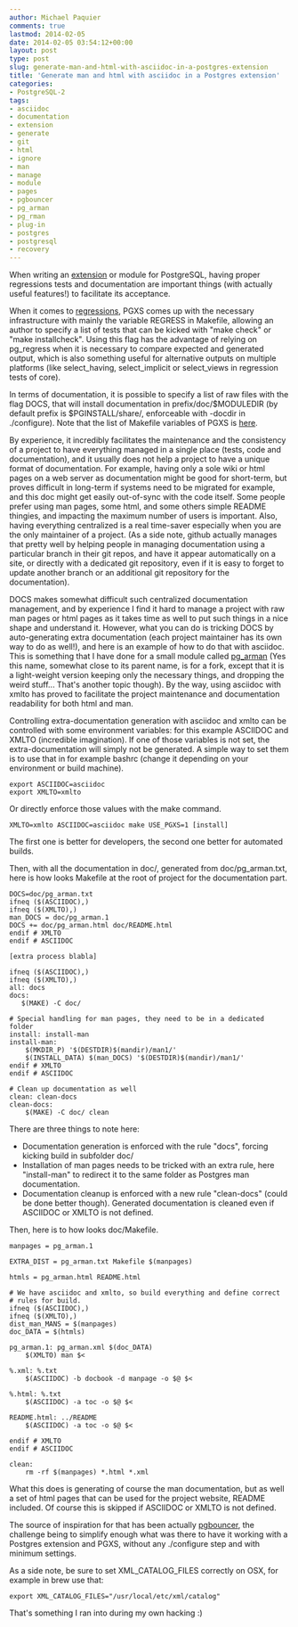 ```yaml
---
author: Michael Paquier
comments: true
lastmod: 2014-02-05
date: 2014-02-05 03:54:12+00:00
layout: post
type: post
slug: generate-man-and-html-with-asciidoc-in-a-postgres-extension
title: 'Generate man and html with asciidoc in a Postgres extension'
categories:
- PostgreSQL-2
tags:
- asciidoc
- documentation
- extension
- generate
- git
- html
- ignore
- man
- manage
- module
- pages
- pgbouncer
- pg_arman
- pg_rman
- plug-in
- postgres
- postgresql
- recovery
---
```

When writing an [extension](http://www.postgresql.org/docs/devel/static/extend.html) or module for PostgreSQL, having proper regressions tests and documentation are important things (with actually useful features!) to facilitate its acceptance.

When it comes to [regressions](/postgresql-2/about-regression-tests-with-postgres-plug-in-modules/), PGXS comes up with the necessary infrastructure with mainly the variable REGRESS in Makefile, allowing an author to specify a list of tests that can be kicked with "make check" or "make installcheck". Using this flag has the advantage of relying on pg\_regress when it is necessary to compare expected and generated output, which is also something useful for alternative outputs on multiple platforms (like select\_having, select\_implicit or select\_views in regression tests of core).

In terms of documentation, it is possible to specify a list of raw files with the flag DOCS, that will install documentation in prefix/doc/$MODULEDIR (by default prefix is $PGINSTALL/share/, enforceable with -docdir in ./configure). Note that the list of Makefile variables of PGXS is [here](http://www.postgresql.org/docs/devel/static/extend-pgxs.html).

By experience, it incredibly facilitates the maintenance and the consistency of a project to have everything managed in a single place (tests, code and documentation), and it usually does not help a project to have a unique format of documentation. For example, having only a sole wiki or html pages on a web server as documentation might be good for short-term, but proves difficult in long-term if systems need to be migrated for example, and this doc might get easily out-of-sync with the code itself. Some people prefer using man pages, some html, and some others simple README thingies, and impacting the maximum number of users is important. Also, having everything centralized is a real time-saver especially when you are the only maintainer of a project. (As a side note, github actually manages that pretty well by helping people in managing documentation using a particular branch in their git repos, and have it appear automatically on a site, or directly with a dedicated git repository, even if it is easy to forget to update another branch or an additional git repository for the documentation).

DOCS makes somewhat difficult such centralized documentation management, and by experience I find it hard to manage a project with raw man pages or html pages as it takes time as well to put such things in a nice shape and understand it. However, what you can do is tricking DOCS by auto-generating extra documentation (each project maintainer has its own way to do as well!), and here is an example of how to do that with asciidoc. This is something that I have done for a small module called [pg\_arman](https://github.com/michaelpq/pg_arman) (Yes this name, somewhat close to its parent name, is for a fork, except that it is a light-weight version keeping only the necessary things, and dropping the weird stuff... That's another topic though). By the way, using asciidoc with xmlto has proved to facilitate the project maintenance and documentation readability for both html and man.

Controlling extra-documentation generation with asciidoc and xmlto can be controlled with some environment variables: for this example ASCIIDOC and XMLTO (incredible imagination). If one of those variables is not set, the extra-documentation will simply not be generated. A simple way to set them is to use that in for example bashrc (change it depending on your environment or build machine).

    export ASCIIDOC=asciidoc
    export XMLTO=xmlto

Or directly enforce those values with the make command.

    XMLTO=xmlto ASCIIDOC=asciidoc make USE_PGXS=1 [install]

The first one is better for developers, the second one better for automated builds.

Then, with all the documentation in doc/, generated from doc/pg\_arman.txt, here is how looks Makefile at the root of project for the documentation part.

    DOCS=doc/pg_arman.txt
    ifneq ($(ASCIIDOC),)
    ifneq ($(XMLTO),)
    man_DOCS = doc/pg_arman.1
    DOCS += doc/pg_arman.html doc/README.html
    endif # XMLTO
    endif # ASCIIDOC
 
    [extra process blabla]
 
    ifneq ($(ASCIIDOC),)
    ifneq ($(XMLTO),)
    all: docs
    docs:
       $(MAKE) -C doc/
 
    # Special handling for man pages, they need to be in a dedicated folder
    install: install-man
    install-man:
        $(MKDIR_P) '$(DESTDIR)$(mandir)/man1/'
        $(INSTALL_DATA) $(man_DOCS) '$(DESTDIR)$(mandir)/man1/'
    endif # XMLTO
    endif # ASCIIDOC
 
    # Clean up documentation as well
    clean: clean-docs
    clean-docs:
        $(MAKE) -C doc/ clean

There are three things to note here:

  * Documentation generation is enforced with the rule "docs", forcing kicking build in subfolder doc/
  * Installation of man pages needs to be tricked with an extra rule, here "install-man" to redirect it to the same folder as Postgres man documentation.
  * Documentation cleanup is enforced with a new rule "clean-docs" (could be done better though). Generated documentation is cleaned even if ASCIIDOC or XMLTO is not defined.

Then, here is to how looks doc/Makefile.

    manpages = pg_arman.1
 
    EXTRA_DIST = pg_arman.txt Makefile $(manpages)
 
    htmls = pg_arman.html README.html
 
    # We have asciidoc and xmlto, so build everything and define correct
    # rules for build.
    ifneq ($(ASCIIDOC),)
    ifneq ($(XMLTO),)
    dist_man_MANS = $(manpages)
    doc_DATA = $(htmls)
 
    pg_arman.1: pg_arman.xml $(doc_DATA)
        $(XMLTO) man $<
 
    %.xml: %.txt
        $(ASCIIDOC) -b docbook -d manpage -o $@ $<
 
    %.html: %.txt
        $(ASCIIDOC) -a toc -o $@ $<
 
    README.html: ../README
        $(ASCIIDOC) -a toc -o $@ $<
 
    endif # XMLTO
    endif # ASCIIDOC
 
    clean:
        rm -rf $(manpages) *.html *.xml

What this does is generating of course the man documentation, but as well a set of html pages that can be used for the project website, README included. Of course this is skipped if ASCIIDOC or XMLTO is not defined.

The source of inspiration for that has been actually [pgbouncer](https://github.com/markokr/pgbouncer-dev), the challenge being to simplify enough what was there to have it working with a Postgres extension and PGXS, without any ./configure step and with minimum settings.

As a side note, be sure to set XML\_CATALOG\_FILES correctly on OSX, for example in brew use that:

    export XML_CATALOG_FILES="/usr/local/etc/xml/catalog"

That's something I ran into during my own hacking :)
